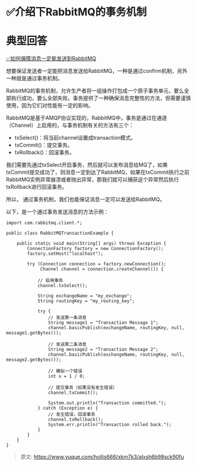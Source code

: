 # ✅介绍下RabbitMQ的事务机制

# 典型回答


[✅如何保障消息一定能发送到RabbitMQ](https://www.yuque.com/hollis666/xkm7k3/inmrfqk0qyvsdgg3)



想要保证发送者一定能把消息发送给RabbitMQ，一种是通过confirm机制，另外一种就是通过事务机制。



RabbitMQ的事务机制，允许生产者将一组操作打包成一个原子事务单元，要么全部执行成功，要么全部失败。事务提供了一种确保消息完整性的方法，但需要谨慎使用，因为它们对性能有一定的影响。



RabbitMQ是基于AMQP协议实现的，RabbitMQ中，事务是通过在通道（Channel）上启用的，与事务机制有关的方法有三个：

+ txSelect()：将当前channel设置成transaction模式。
+ txCommit()：提交事务。
+ txRollback()：回滚事务。



我们需要先通过txSelect开启事务，然后就可以发布消息给MQ了，如果txCommit提交成功了，则消息一定到达了RabbitMQ，如果在txCommit执行之前RabbitMQ实例异常崩溃或者抛出异常，那我们就可以捕获这个异常然后执行txRollback进行回滚事务。



所以， 通过事务机制，我们也能保证消息一定可以发送给RabbitMQ。



以下，是一个通过事务发送消息的方法示例：



```plain
import com.rabbitmq.client.*;

public class RabbitMQTransactionExample {

    public static void main(String[] args) throws Exception {
        ConnectionFactory factory = new ConnectionFactory();
        factory.setHost("localhost");

        try (Connection connection = factory.newConnection();
             Channel channel = connection.createChannel()) {

            // 启用事务
            channel.txSelect();

            String exchangeName = "my_exchange";
            String routingKey = "my_routing_key";

            try {
                // 发送第一条消息
                String message1 = "Transaction Message 1";
                channel.basicPublish(exchangeName, routingKey, null, message1.getBytes());

                // 发送第二条消息
                String message2 = "Transaction Message 2";
                channel.basicPublish(exchangeName, routingKey, null, message2.getBytes());

                // 模拟一个错误
                int x = 1 / 0;

                // 提交事务（如果没有发生错误）
                channel.txCommit();

                System.out.println("Transaction committed.");
            } catch (Exception e) {
                // 发生错误，回滚事务
                channel.txRollback();
                System.err.println("Transaction rolled back.");
            }
        }
    }
}

```









> 原文: <https://www.yuque.com/hollis666/xkm7k3/alxsh6b98sck90fu>